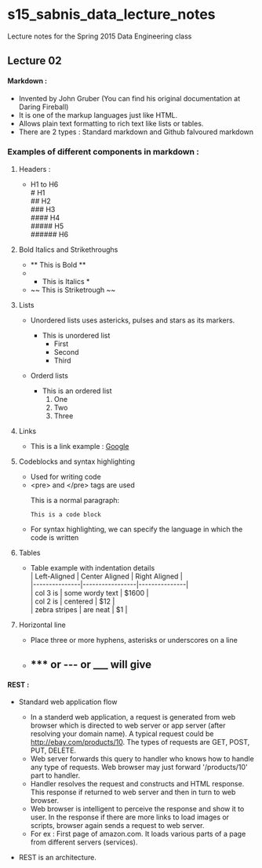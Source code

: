 # s15_sabnis_data_lecture_notes
Lecture notes for the Spring 2015 Data Engineering class

## Lecture 02
#### Markdown :
  - Invented by John Gruber (You can find his original documentation at Daring Fireball)
  - It is one of the markup languages just like HTML.
  - Allows plain text formatting to rich text like lists or tables.
  - There are 2 types : Standard markdown and Github falvoured markdown
  
### Examples of different components in markdown :
  1. Headers :
      - H1 to H6  
        \# H1  
        \## H2  
        \### H3  
        \#### H4  
        \##### H5  
        \###### H6  

  2. Bold Italics and Strikethroughs  
      - ** This is Bold **  
      - * This is Italics *  
      - ~~ This is Striketrough ~~
  
  3. Lists  
      - Unordered lists uses astericks, pulses and stars as its markers.  
        * This is unordered list  
          - First  
          - Second  
          - Third  
                
      - Orderd lists  
        * This is an ordered list  
          1. One  
          2. Two  
          3. Three 
          
  4. Links
      - This is a link example : [Google](http://www.google.com)  
      
  5. Codeblocks and syntax highlighting  
      - Used for writing code  
      - \<pre> and \</pre> tags are used  
        <p>This is a normal paragraph:</p>  
        <pre><code>This is a code block</code></pre>  
      - For syntax highlighting, we can specify the language in which the code is written  
      
  6. Tables
      - Table example with indentation details  
        | Left-Aligned  | Center Aligned  | Right Aligned |  
        |---------------|-----------------|---------------|  
        | col 3 is      | some wordy text | $1600         |  
        | col 2 is      | centered        |   $12         |  
        | zebra stripes | are neat        |    $1         |  

  7. Horizontal line  
      - Place three or more hyphens, asterisks or underscores on a line  
      -  \*** or \--- or \___ will give  
          -----

#### REST :
  - Standard web application flow 
    - In a standerd web application, a request is generated from web browser which is directed to web server or app server
    (after resolving your domain name). A typical request could be http://ebay.com/products/10. The types of requests are 
    GET, POST, PUT, DELETE.
    - Web server forwards this query to handler who knows how to handle any type of requests. Web browser may just forward
    '/products/10' part to handler.
    - Handler resolves the request and constructs and HTML response. This response if returned to web server and then in
    turn to web browser.
    - Web browser is intelligent to perceive the response and show it to user. In the response if there are more links to
    load images or scripts, browser again sends a request to web server.
    - For ex : First page of amazon.com. It loads various parts of a page from different servers (services).
    
  - REST is an architecture.
